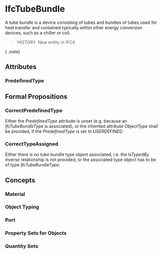 # IfcTubeBundle

A tube bundle is a device consisting of tubes and bundles of tubes used for heat transfer and contained typically within other energy conversion devices, such as a chiller or coil.

> HISTORY&nbsp; New entity in IFC4

{ .note}
>

## Attributes

### PredefinedType


## Formal Propositions

### CorrectPredefinedType
Either the _PredefinedType_ attribute is unset (e.g. because an _IfcTubeBundleType_ is associated), or the inherited attribute _ObjectType_ shall be provided, if the _PredefinedType_ is set to USERDEFINED.

### CorrectTypeAssigned
Either there is no tube bundle type object associated, i.e. the _IsTypedBy_ inverse relationship is not provided, or the associated type object has to be of type _IfcTubeBundleType_.

## Concepts

### Material


### Object Typing


### Port


### Property Sets for Objects


### Quantity Sets


